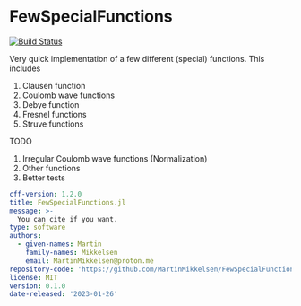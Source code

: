 # FewSpecialFunctions
[![Build Status](https://github.com/MartinMikkelsen/FewSpecialFunctions.jl/actions/workflows/CI.yml/badge.svg?branch=main)](https://github.com/MartinMikkelsen/FewSpecialFunctions.jl/actions/workflows/CI.yml?query=branch%3Amain)



Very quick implementation of a few different (special) functions. This includes 

1. Clausen function 
2. Coulomb wave functions
3. Debye function
4. Fresnel functions
5. Struve functions

TODO

1. Irregular Coulomb wave functions (Normalization)
2. Other functions
3. Better tests


```yaml
cff-version: 1.2.0
title: FewSpecialFunctions.jl
message: >-
  You can cite if you want.
type: software
authors:
  - given-names: Martin
    family-names: Mikkelsen
    email: MartinMikkelsen@proton.me
repository-code: 'https://github.com/MartinMikkelsen/FewSpecialFunctions.jl'
license: MIT
version: 0.1.0
date-released: '2023-01-26'
```